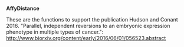 **AffyDistance**

These are the functions to support the publication Hudson and Conant 2016. "Parallel, independent reversions 
to an embryonic expression phenotype in multiple types of cancer.": 
http://www.biorxiv.org/content/early/2016/06/01/056523.abstract
